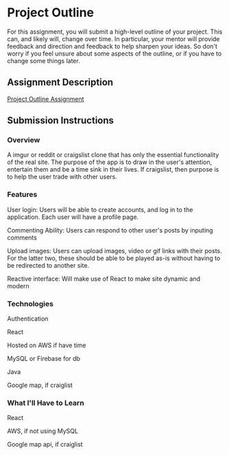 # Project Outline
For this assignment, you will submit a high-level outline of your project. This can, and likely will, change over time. In particular, your mentor will provide feedback and direction and feedback to help sharpen your ideas. So don't worry if you feel unsure about some aspects of the outline, or if you have to change some things later.

## Assignment Description
[Project Outline Assignment](https://education.launchcode.org/liftoff/assignments/project-outline/)

## Submission Instructions

### Overview

A imgur or reddit or craigslist clone that has only the essential functionality of the real site.  The purpose of the app is to draw in the user's attention, entertain them and be a time sink in their lives.  If craigslist, then purpose is to help the user trade with other users.

### Features

User login: Users will be able to create accounts, and log in to the application. Each user will have a profile page.

Commenting Ability: Users can respond to other user's posts by inputing comments

Upload images: Users can upload images, video or gif links with their posts.  For the latter two, these should be able to be played as-is without having to be redirected to another site.

Reactive interface: Will make use of React to make site dynamic and modern

### Technologies

Authentication

React

Hosted on AWS if have time

MySQL or Firebase for db

Java

Google map, if craiglist

### What I'll Have to Learn

React

AWS, if not using MySQL

Google map api, if craiglist
